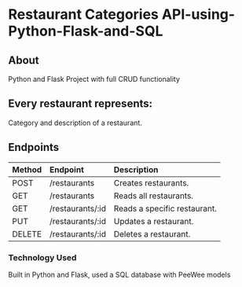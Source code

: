 # Restaurant Categories API-using-Python-Flask-and-SQL

## About

Python and Flask Project with full CRUD functionality

## Every restaurant represents:

Category and description of a restaurant.

## Endpoints

| Method | Endpoint         | Description                  |
| :----- | :--------------- | :--------------------------- |
| POST   | /restaurants     | Creates restaurants.         |
| GET    | /restaurants     | Reads all restaurants.       |
| GET    | /restaurants/:id | Reads a specific restaurant. |
| PUT    | /restaurants/:id | Updates a restaurant.        |
| DELETE | /restaurants/:id | Deletes a restaurant.        |

### Technology Used

Built in Python and Flask, used a SQL database with PeeWee models
